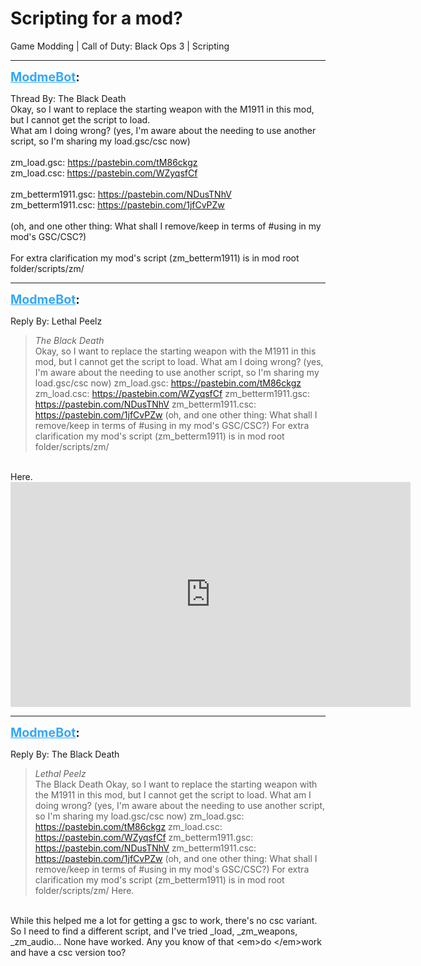 # Scripting for a mod?
Game Modding | Call of Duty: Black Ops 3 | Scripting

---
<strong style="font-size: 1.4em;"><span style="text-decoration: underline;text-decoration-color: #34a7f9;"><span style="color:#34a7f9;">ModmeBot</span></span>:</strong>

<p>Thread By: The Black Death<br />Okay, so I want to replace the starting weapon with the M1911 in this mod, but I cannot get the script to load.<br />What am I doing wrong? (yes, I&#39;m aware about the needing to use another script, so I&#39;m sharing my load.gsc/csc now)<br /> <br />zm_load.gsc: <a href="https://pastebin.com/tM86ckgz">https://pastebin.com/tM86ckgz</a><br />zm_load.csc: <a href="https://pastebin.com/WZyqsfCf">https://pastebin.com/WZyqsfCf</a><br /> <br />zm_betterm1911.gsc: <a href="https://pastebin.com/NDusTNhV">https://pastebin.com/NDusTNhV</a><br />zm_betterm1911.csc: <a href="https://pastebin.com/1jfCvPZw">https://pastebin.com/1jfCvPZw</a><br /> <br />(oh, and one other thing: What shall I remove/keep in terms of #using in my mod&#39;s GSC/CSC?)<br /> <br />For extra clarification my mod&#39;s script (zm_betterm1911) is in mod root folder/scripts/zm/</p>

---
<strong style="font-size: 1.4em;"><span style="text-decoration: underline;text-decoration-color: #34a7f9;"><span style="color:#34a7f9;">ModmeBot</span></span>:</strong>

<p>Reply By: Lethal Peelz<br /><blockquote><em>The Black Death</em><br />Okay, so I want to replace the starting weapon with the M1911 in this mod, but I cannot get the script to load. What am I doing wrong? (yes, I&#39;m aware about the needing to use another script, so I&#39;m sharing my load.gsc/csc now)   zm_load.gsc: <a href="https://pastebin.com/tM86ckgz">https://pastebin.com/tM86ckgz</a> zm_load.csc: <a href="https://pastebin.com/WZyqsfCf">https://pastebin.com/WZyqsfCf</a>   zm_betterm1911.gsc: <a href="https://pastebin.com/NDusTNhV">https://pastebin.com/NDusTNhV</a> zm_betterm1911.csc: <a href="https://pastebin.com/1jfCvPZw">https://pastebin.com/1jfCvPZw</a>   (oh, and one other thing: What shall I remove/keep in terms of #using in my mod&#39;s GSC/CSC?)   For extra clarification my mod&#39;s script (zm_betterm1911) is in mod root folder/scripts/zm/</blockquote><br />Here.<br /> <iframe type="text/html" width="640" height="360" src="https://www.youtube.com/embed/3AXtx-NRhlM" frameborder="0"></iframe></p>

---
<strong style="font-size: 1.4em;"><span style="text-decoration: underline;text-decoration-color: #34a7f9;"><span style="color:#34a7f9;">ModmeBot</span></span>:</strong>

<p>Reply By: The Black Death<br /><blockquote><em>Lethal Peelz</em><br />The Black Death Okay, so I want to replace the starting weapon with the M1911 in this mod, but I cannot get the script to load. What am I doing wrong? (yes, I&#39;m aware about the needing to use another script, so I&#39;m sharing my load.gsc/csc now)   zm_load.gsc: <a href="https://pastebin.com/tM86ckgz">https://pastebin.com/tM86ckgz</a> zm_load.csc: <a href="https://pastebin.com/WZyqsfCf">https://pastebin.com/WZyqsfCf</a>   zm_betterm1911.gsc: <a href="https://pastebin.com/NDusTNhV">https://pastebin.com/NDusTNhV</a> zm_betterm1911.csc: <a href="https://pastebin.com/1jfCvPZw">https://pastebin.com/1jfCvPZw</a>   (oh, and one other thing: What shall I remove/keep in terms of #using in my mod&#39;s GSC/CSC?)   For extra clarification my mod&#39;s script (zm_betterm1911) is in mod root folder/scripts/zm/ Here.  </blockquote><br /> While this helped me a lot for getting a gsc to work, there&#39;s no csc variant. So I need to find a different script, and I&#39;ve tried _load, _zm_weapons, _zm_audio... None have worked. Any you know of that &lt;em&gt;do &lt;/em&gt;work and have a csc version too?</p>
